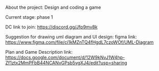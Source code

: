 About the project: Design and coding a game

Current stage: phase 1

DC link to join: https://discord.gg/Jfp9mv8k

Suggestion for drawing uml diagram and UI design: figma
link: https://www.figma.com/file/ci1kMZnTQ4fHgdL7czoWOf/UML-Diagram

Plan and Game Description
link: https://docs.google.com/document/d/12W9kNvJ1W4hp-Zf1ztx2MmPFbB44NCANvGPsb5vgXJ4/edit?usp=sharing
